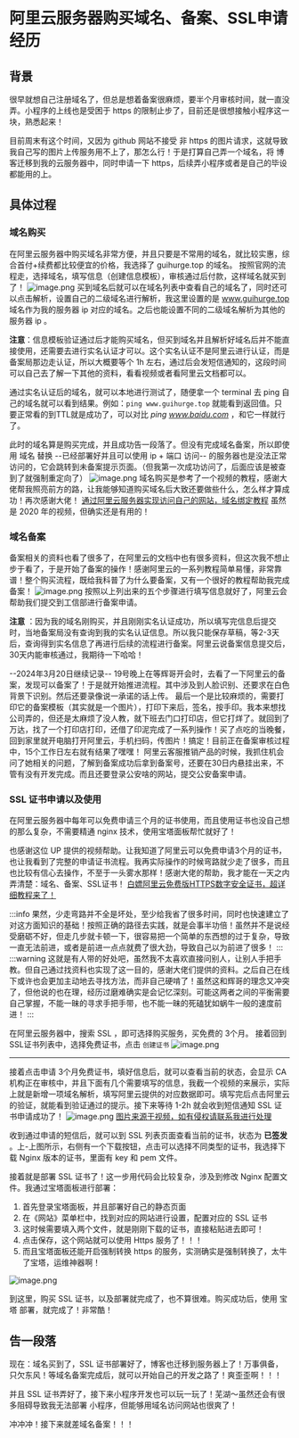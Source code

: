# 阿里云服务器购买域名、备案、SSL申请经历

## 背景

很早就想自己注册域名了，但总是想着备案很麻烦，要半个月审核时间，就一直没弄。小程序的上线也是受困于 https 的限制止步了，目前还是很想接触小程序这一块，熟悉起来！

目前周末有这个时间，又因为 github 网站不接受 非 https 的图片请求，这就导致我自己写的图片上传服务用不上了，那怎么行！于是打算自己弄一个域名，将 博客迁移到我的云服务器中，同时申请一下 https，后续弄小程序或者是自己的毕设都能用的上。

## 具体过程
### 域名购买
在阿里云服务器中购买域名非常方便，并且只要是不常用的域名，就比较实惠，综合首付+续费都比较便宜的价格，我选择了 guihurge.top 的域名。
按照官网的流程走，选择域名，填写信息（创建信息模板），审核通过后付款，这样域名就买到了！
![image.png](https://cdn.nlark.com/yuque/0/2024/png/20359134/1710692975660-befc2390-486e-4a41-b6c4-53c78796beb9.png#averageHue=%23f9f8f8&clientId=u4b525e1b-a737-4&from=paste&height=761&id=u6d778392&originHeight=1522&originWidth=2056&originalType=binary&ratio=2&rotation=0&showTitle=false&size=195484&status=done&style=none&taskId=ud10fcb95-7bae-4511-95a8-ee994d20a8d&title=&width=1028)
买到域名后就可以在域名列表中查看自己的域名了，同时还可以点击解析，设置自己的二级域名进行解析，我这里设置的是 www.guihurge.top 域名作为我的服务器 ip 对应的域名。之后也能设置不同的二级域名解析为其他的服务器 ip 。

**注意**：信息模板验证通过后才能购买域名，但买到域名并且解析好域名后并不能直接使用，还需要去进行实名认证才可以。这个实名认证不是阿里云进行认证，而是备案局那边走认证，所以大概要等个 1h 左右，通过后会发短信通知的，这段时间可以自己去了解一下其他的资料，看看视频或者看阿里云文档都可以。

通过实名认证后的域名，就可以本地进行测试了，随便拿一个 terminal 去 ping 自己的域名就可以看到结果。例如：`ping www.guihurge.top`  就能看到返回值。只要正常看的到TTL就是成功了，可以对比 *ping www.baidu.com*   ，和它一样就行了。

此时的域名算是购买完成，并且成功告一段落了。但没有完成域名备案，所以即使用 域名 替换 --已经部署好并且可以使用 ip + 端口 访问-- 的服务器也是没法正常访问的，它会跳转到未备案提示页面。（但我第一次成功访问了，后面应该是被查到了就强制重定向了）
![image.png](https://cdn.nlark.com/yuque/0/2024/png/20359134/1710693849716-1b323ae5-59d0-4b8c-a4c0-e743c336aa9f.png#averageHue=%23fdfcfb&clientId=u4b525e1b-a737-4&from=paste&height=859&id=ua3b0c536&originHeight=1718&originWidth=2868&originalType=binary&ratio=2&rotation=0&showTitle=false&size=269573&status=done&style=none&taskId=uadc06862-8ad7-42fa-8763-915893f539b&title=&width=1434)
域名购买是参考了一个视频的教程，感谢大佬帮我照亮前方的路，让我能够知道购买域名后大致还要做些什么，怎么样才算成功！再次感谢大佬！
 [通过阿里云服务器实现访问自己的网站，域名绑定教程](https://www.bilibili.com/video/BV1y7411d7qb/?share_source=copy_web&vd_source=8e661d49218ba9cc479f684f19abce37) 
虽然是 2020 年的视频，但确实还是有用的！

### 域名备案
备案相关的资料也看了很多了，在阿里云的文档中也有很多资料，但这次我不想止步于看了，于是开始了备案的操作！感谢阿里云的一系列教程简单易懂，非常靠谱！整个购买流程，既给我科普了为什么要备案，又有一个很好的教程帮助我完成备案！
![image.png](https://cdn.nlark.com/yuque/0/2024/png/20359134/1710694250128-3ad61725-3b62-4493-8b39-32e30fbd2461.png#averageHue=%23f9f8f7&clientId=u4b525e1b-a737-4&from=paste&height=778&id=u4933cf58&originHeight=1556&originWidth=2866&originalType=binary&ratio=2&rotation=0&showTitle=false&size=372995&status=done&style=none&taskId=u85ff9042-0004-4fb8-aa6f-8bf42a4d734&title=&width=1433)
按照以上列出来的五个步骤进行填写信息就好了，阿里云会帮助我们提交到工信部进行备案申请。

**注意** ：因为我的域名刚购买，并且刚刚实名认证成功，所以填写完信息后提交时，当地备案局没有查询到我的实名认证信息。所以我只能保存草稿，等2-3天后，查询得到实名信息了再进行后续的流程进行备案。阿里云说备案信息提交后，30天内能审核通过，我期待一下哈哈！

--2024年3月20日继续记录--
19号晚上在等辉哥开会时，去看了一下阿里云的备案，发现可以备案了！于是就开始推进流程。其中涉及到人脸识别、还要求在白色背景下识别。然后还要录像说一承诺的话上传。
最后一个是比较麻烦的，需要打印它的备案模板（其实就是一个图片），打印下来后，签名，按手印。我本来想找公司弄的，但还是太麻烦了没人教，就下班去门口打印店，但它打烊了。就回到了万达，找了一个打印店打印，还借了印泥完成了一系列操作！买了点吃的当晚餐，回到家里就开电脑打开阿里云，手机扫码，传图片！搞定！目前正在备案审核过程中，15个工作日左右就有结果了嘿嘿！
阿里云客服推销产品的时候，我抓住机会问了她相关的问题，了解到备案成功后拿到备案号，还要在30日内悬挂出来，不管有没有开发完成。而且还要登录公安啥的网站，提交公安备案申请。
### SSL 证书申请以及使用
在阿里云服务器中每年可以免费申请三个月的证书使用，而且使用证书也没自己想的那么复杂，不需要精通 nginx 技术，使用宝塔面板帮忙就好了！

也感谢这位 UP 提供的视频帮助。让我知道了阿里云可以免费申请3个月的证书，也让我看到了完整的申请证书流程。我再实际操作的时候弯路就少走了很多，而且也比较有信心去操作，不至于一头雾水那样！感谢大佬的帮助，我才能在一天之内弄清楚：域名、备案、SSL证书！
 [白嫖阿里云免费版HTTPS数字安全证书，超详细教程来了！](https://www.bilibili.com/video/BV1ET4y1t7vK/?share_source=copy_web&vd_source=8e661d49218ba9cc479f684f19abce37) 

:::info
果然，少走弯路并不全是坏处，至少给我省了很多时间，同时也快速建立了对这方面知识的基础！按照正确的路径去实践，就是会事半功倍！虽然并不是说经受磨砺不好，但走几步就卡顿一下，很容易把一个简单的东西想的过于复杂，导致一直无法前进，或者是前进一点点就费了很大劲，导致自己以为前进了很多！
:::
:::warning
这就是有人带的好处吧，虽然我不太喜欢直接问别人，让别人手把手教。但自己通过找资料也实现了这一目的，感谢大佬们提供的资料。之后自己在线下或许也会更加主动地去寻找方法，而非自己硬啃了！虽然这和辉哥的理念又冲突了，但他说的也在理，经历过磨难确实是会记忆深刻。可能这两者之间的平衡需要自己掌握，不能一昧的寻求手把手带，也不能一昧的死磕犹如蜗牛一般的速度前进！
:::

在阿里云服务器中，搜索 SSL ，即可选择购买服务，买免费的 3个月。
接着回到SSL证书列表中，选择免费证书，点击 `创建证书` ![image.png](https://cdn.nlark.com/yuque/0/2024/png/20359134/1710698901565-4ff464ac-5920-44d9-80f2-a9d1cf7406fa.png#averageHue=%23fbfbfb&clientId=u14077368-1448-4&from=paste&height=620&id=u3b5f3e0a&originHeight=1240&originWidth=2790&originalType=binary&ratio=2&rotation=0&showTitle=false&size=270751&status=done&style=none&taskId=uc5fd449a-8d1c-4be3-a5c7-b9b6239799f&title=&width=1395)

---

接着点击申请 3个月免费证书，填好信息后，就可以查看当前的状态，会显示 CA 机构正在审核中，并且下面有几个需要填写的信息，我截一个视频的来展示，实际上就是新增一项域名解析，填写阿里云提供的对应数据即可。填写完后点击阿里云的验证，就能看到验证通过的提示。接下来等待 1-2h 就会收到短信通知 SSL 证书申请成功了！
![image.png](https://cdn.nlark.com/yuque/0/2024/png/20359134/1710695285307-0fbf0320-029f-43ca-8a30-202a7f87edcb.png#averageHue=%23f1f0f0&clientId=u3e6ea485-30e2-4&from=paste&height=707&id=uc34ed34b&originHeight=1414&originWidth=2858&originalType=binary&ratio=2&rotation=0&showTitle=false&size=734163&status=done&style=none&taskId=u7c5f8015-4263-46e3-a8ca-17633184933&title=&width=1429)
[图片来源于视频，如有侵权请联系我进行处理](https://www.bilibili.com/video/BV1o54y1e7rR/?spm_id_from=333.337.search-card.all.click&vd_source=6e82c2bc475d3cb127e47892e43f7b86) 

收到通过申请的短信后，就可以到 SSL 列表页面查看当前的证书，状态为 **已签发** 。上-上图所示，右侧有一个下载按钮，点击可以选择不同类型的证书，我选择下载 Nginx 版本的证书，里面有 key 和 pem 文件。

接着就是部署 SSL 证书了！这一步用代码会比较复杂，涉及到修改  Nginx 配置文件。我通过宝塔面板进行部署：

1. 首先登录宝塔面板，并且部署好自己的静态页面
2. 在《网站》菜单栏中，找到对应的网站进行设置，配置对应的 SSL 证书
3. 这时候需要填入两个文件，就是刚刚下载的证书，直接粘贴进去即可！
4. 点击保存，这个网站就可以使用 Https 服务了！！！
5. 而且宝塔面板还能开启强制转换 https 的服务，实测确实是强制转换了，太牛了宝塔，运维神器啊！

![image.png](https://cdn.nlark.com/yuque/0/2024/png/20359134/1710699486590-eed32198-5426-4a18-aa00-4f8e5e7e059c.png#averageHue=%23f2f6ee&clientId=u14077368-1448-4&from=paste&height=559&id=u4d39a84b&originHeight=1118&originWidth=2778&originalType=binary&ratio=2&rotation=0&showTitle=false&size=294635&status=done&style=none&taskId=uddbdd593-8385-4c4d-8e88-af4a4db4cf1&title=&width=1389)

到这里，购买 SSL 证书，以及部署就完成了，也不算很难。购买成功后，使用 宝塔 部署，就完成了！非常酷！
## 告一段落
现在：域名买到了，SSL 证书部署好了，博客也迁移到服务器上了！万事俱备，只欠东风！等域名备案完成后，就可以开始自己的开发之路了！爽歪歪啊！！！

并且 SSL 证书弄好了，接下来小程序开发也可以玩一玩了！芜湖～虽然还会有很多阻碍导致我无法部署 小程序，但能够用域名访问网站也很爽了！

冲冲冲！接下来就差域名备案！！！
